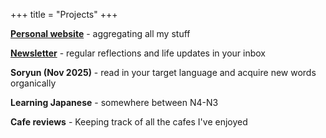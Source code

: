 +++
title = "Projects"
+++

[**Personal website**](/) - aggregating all my stuff

<a target="_" href="https://timhuang.beehiiv.com/">**Newsletter**</a> - regular reflections and life updates in your inbox

<!-- [**How to sabbatical**](/sabbatical-guide) - step-by-step guide for how I left my job to go on a 1-year travel sabbatical -->

**Soryun (Nov 2025)** - read in your target language and acquire new words organically

**Learning Japanese** - somewhere between N4-N3

**Cafe reviews** - Keeping track of all the cafes I've enjoyed
